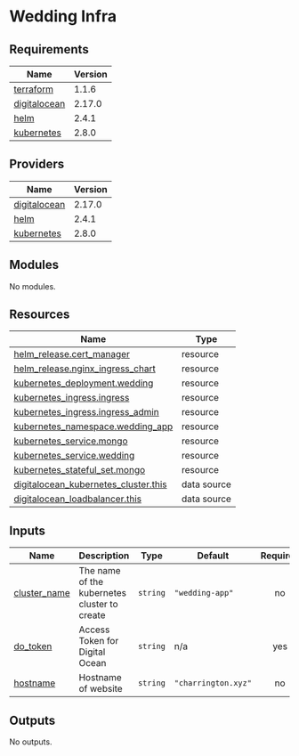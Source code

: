 # Wedding Infra

<!-- BEGINNING OF PRE-COMMIT-TERRAFORM DOCS HOOK -->
## Requirements

| Name | Version |
|------|---------|
| <a name="requirement_terraform"></a> [terraform](#requirement\_terraform) | 1.1.6 |
| <a name="requirement_digitalocean"></a> [digitalocean](#requirement\_digitalocean) | 2.17.0 |
| <a name="requirement_helm"></a> [helm](#requirement\_helm) | 2.4.1 |
| <a name="requirement_kubernetes"></a> [kubernetes](#requirement\_kubernetes) | 2.8.0 |

## Providers

| Name | Version |
|------|---------|
| <a name="provider_digitalocean"></a> [digitalocean](#provider\_digitalocean) | 2.17.0 |
| <a name="provider_helm"></a> [helm](#provider\_helm) | 2.4.1 |
| <a name="provider_kubernetes"></a> [kubernetes](#provider\_kubernetes) | 2.8.0 |

## Modules

No modules.

## Resources

| Name | Type |
|------|------|
| [helm_release.cert_manager](https://registry.terraform.io/providers/hashicorp/helm/2.4.1/docs/resources/release) | resource |
| [helm_release.nginx_ingress_chart](https://registry.terraform.io/providers/hashicorp/helm/2.4.1/docs/resources/release) | resource |
| [kubernetes_deployment.wedding](https://registry.terraform.io/providers/hashicorp/kubernetes/2.8.0/docs/resources/deployment) | resource |
| [kubernetes_ingress.ingress](https://registry.terraform.io/providers/hashicorp/kubernetes/2.8.0/docs/resources/ingress) | resource |
| [kubernetes_ingress.ingress_admin](https://registry.terraform.io/providers/hashicorp/kubernetes/2.8.0/docs/resources/ingress) | resource |
| [kubernetes_namespace.wedding_app](https://registry.terraform.io/providers/hashicorp/kubernetes/2.8.0/docs/resources/namespace) | resource |
| [kubernetes_service.mongo](https://registry.terraform.io/providers/hashicorp/kubernetes/2.8.0/docs/resources/service) | resource |
| [kubernetes_service.wedding](https://registry.terraform.io/providers/hashicorp/kubernetes/2.8.0/docs/resources/service) | resource |
| [kubernetes_stateful_set.mongo](https://registry.terraform.io/providers/hashicorp/kubernetes/2.8.0/docs/resources/stateful_set) | resource |
| [digitalocean_kubernetes_cluster.this](https://registry.terraform.io/providers/digitalocean/digitalocean/2.17.0/docs/data-sources/kubernetes_cluster) | data source |
| [digitalocean_loadbalancer.this](https://registry.terraform.io/providers/digitalocean/digitalocean/2.17.0/docs/data-sources/loadbalancer) | data source |

## Inputs

| Name | Description | Type | Default | Required |
|------|-------------|------|---------|:--------:|
| <a name="input_cluster_name"></a> [cluster\_name](#input\_cluster\_name) | The name of the kubernetes cluster to create | `string` | `"wedding-app"` | no |
| <a name="input_do_token"></a> [do\_token](#input\_do\_token) | Access Token for Digital Ocean | `string` | n/a | yes |
| <a name="input_hostname"></a> [hostname](#input\_hostname) | Hostname of website | `string` | `"charrington.xyz"` | no |

## Outputs

No outputs.
<!-- END OF PRE-COMMIT-TERRAFORM DOCS HOOK -->

